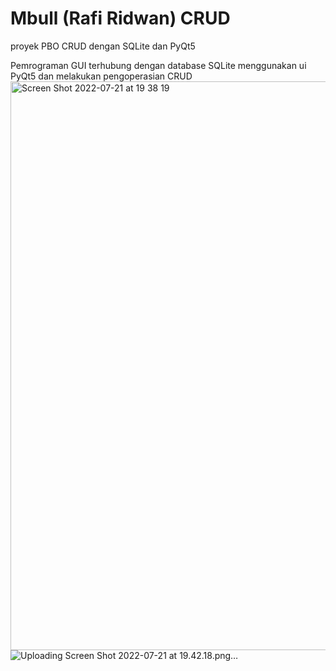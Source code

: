 # Mbull (Rafi Ridwan) CRUD
proyek PBO CRUD dengan SQLite dan PyQt5

Pemrograman GUI terhubung dengan database SQLite menggunakan ui PyQt5 dan melakukan pengoperasian CRUD<img width="910" alt="Screen Shot 2022-07-21 at 19 38 19" src="https://user-images.githubusercontent.com/109740252/180217928-71ec4624-438c-4b4b-88fc-f8b25ca1990c.png">
![Uploading Screen Shot 2022-07-21 at 19.42.18.png…]()
